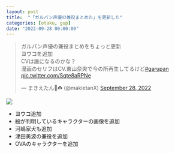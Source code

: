 ```yaml
---
layout: post
title:  "「ガルパン声優の兼役まとめた」を更新した"
categories: [otaku, gup]
date: "2022-09-28 00:00:00"
---
```



<blockquote class="twitter-tweet tw-align-center" data-conversation="none"><p lang="ja" dir="ltr">ガルパン声優の兼役まとめをちょっと更新<br>ヨウコを追加<br>CVは誰になるのかな？<br>漫画のセリフはCV.東山奈央で今の所再生してるけど<a href="https://twitter.com/hashtag/garupan?src=hash&amp;ref_src=twsrc%5Etfw">#garupan</a> <a href="https://t.co/Sqte8aRPNe">pic.twitter.com/Sqte8aRPNe</a></p>&mdash; まきえたん🥦☘️ (@makietanX) <a href="https://twitter.com/makietanX/status/1575002245573197824?ref_src=twsrc%5Etfw">September 28, 2022</a></blockquote> <script async src="https://platform.twitter.com/widgets.js" charset="utf-8"></script>


<div class="trim">
  <div class="trim__item">
    <a href="{{ site.url }}/assets/images/2022-09-28-report/14-48-29.png">
      <img class="one" src="{{ site.url }}/assets/thumbnail/2022-09-28-report/14-48-29.png">
    </a>
  </div>
</div>



- ヨウコ追加
- 絵が判明しているキャラクターの画像を追加
- 河嶋家犬も追加
- 津田美波の兼役を追加
- OVAのキャラクターを追加

